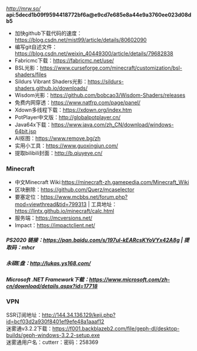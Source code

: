 *http://mrw.so/*  
**api:5decd1b09f9594418772bf6a@e9cd7e685e8a44e9a3760ee023d08db5**  
* 加快github下载代码的速度：https://blog.csdn.net/mist99/article/details/80602090  
* 编写git自述文件：https://blog.csdn.net/weixin_40449300/article/details/79682838  
* Fabricmc下载：https://fabricmc.net/use/  
* BSL光影：https://www.curseforge.com/minecraft/customization/bsl-shaders/files  
* Sildurs Vibrant Shaders光影：https://sildurs-shaders.github.io/downloads/  
* Wisdom光影：https://github.com/bobcao3/Wisdom-Shaders/releases  
* 免费内网穿透：https://www.natfrp.com/page/panel/  
* Xdown多线程下载：https://xdown.org/index.htm  
* PotPlayer中文版：http://globalpotplayer.cn/  
* Java64x下载：https://www.java.com/zh_CN/download/windows-64bit.jsp
* AI抠图：https://www.remove.bg/zh  
* 实用小工具：https://www.guoxingjun.com/  
* 提取bilibili封面：http://b.qiuyeye.cn/  
### Minecraft  
* 中文Minecraft Wiki:https://minecraft-zh.gamepedia.com/Minecraft_Wiki  
* 区块删除：https://github.com/Querz/mcaselector  
* 要塞定位：https://www.mcbbs.net/forum.php?mod=viewthread&tid=799313 | 工具地址：https://lintx.github.io/minecraft/calc.html  
* 服务端：https://mcversions.net/
* Impact：https://impactclient.net/  
##### PS2020 链接：https://pan.baidu.com/s/197ul-kEARcsKYoVYx42A8g | 提取码：mhcr  
##### 永硕E盘：http://lukas.ys168.com/  
##### Microsoft .NET Framework下载：https://www.microsoft.com/zh-cn/download/details.aspx?id=17718  
### VPN  
SSR订阅地址：http://144.34.136.129/keji.php?id=bcf03d2a930f8401ef9efe48a1aaaf12  
迷雾通v3.2.2下载：https://f001.backblazeb2.com/file/geph-dl/desktop-builds/geph-windows-3.2.2-setup.exe  
迷雾通用户名：cutterr：密码：258369  
